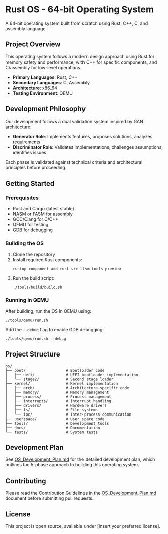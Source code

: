 # Rust OS - 64-bit Operating System

A 64-bit operating system built from scratch using Rust, C++, C, and assembly language.

## Project Overview

This operating system follows a modern design approach using Rust for memory safety and performance, with C++ for specific components, and C/assembly for low-level operations.

- **Primary Languages**: Rust, C++
- **Secondary Languages**: C, Assembly
- **Architecture**: x86_64
- **Testing Environment**: QEMU

## Development Philosophy

Our development follows a dual validation system inspired by GAN architecture:

- **Generator Role**: Implements features, proposes solutions, analyzes requirements
- **Discriminator Role**: Validates implementations, challenges assumptions, identifies issues

Each phase is validated against technical criteria and architectural principles before proceeding.

## Getting Started

### Prerequisites

- Rust and Cargo (latest stable)
- NASM or FASM for assembly
- GCC/Clang for C/C++
- QEMU for testing
- GDB for debugging

### Building the OS

1. Clone the repository
2. Install required Rust components:
   ```
   rustup component add rust-src llvm-tools-preview
   ```
3. Run the build script:
   ```
   ./tools/build/build.sh
   ```

### Running in QEMU

After building, run the OS in QEMU using:
```
./tools/qemu/run.sh
```

Add the `--debug` flag to enable GDB debugging:
```
./tools/qemu/run.sh --debug
```

## Project Structure

```
os/
├── boot/                  # Bootloader code
│   ├── uefi/              # UEFI bootloader implementation
│   └── stage2/            # Second stage loader
├── kernel/                # Kernel implementation
│   ├── arch/              # Architecture-specific code
│   ├── memory/            # Memory management
│   ├── process/           # Process management
│   ├── interrupts/        # Interrupt handling
│   ├── drivers/           # Hardware drivers
│   ├── fs/                # File systems
│   └── ipc/               # Inter-process communication
├── userspace/             # User space code
├── tools/                 # Development tools
├── docs/                  # Documentation
└── tests/                 # System tests
```

## Development Plan

See [OS_Development_Plan.md](OS_Development_Plan.md) for the detailed development plan, which outlines the 5-phase approach to building this operating system.

## Contributing

Please read the Contribution Guidelines in the [OS_Development_Plan.md](OS_Development_Plan.md) document before submitting pull requests.

## License

This project is open source, available under [insert your preferred license].
